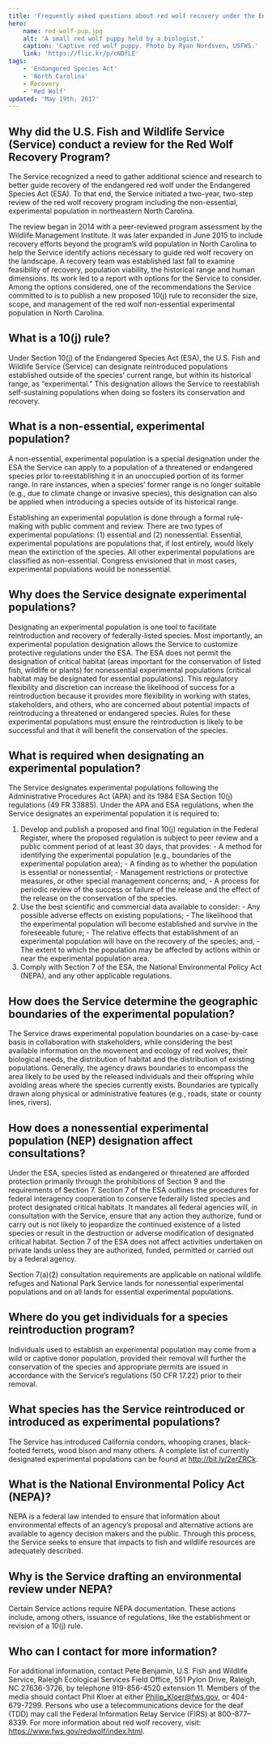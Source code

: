 ```yaml
---
title: 'Frequently asked questions about red wolf recovery under the Endangered Species Act May 2017'
hero:
    name: red-wolf-pup.jpg
    alt: 'A small red wolf puppy held by a biologist.'
    caption: 'Captive red wolf puppy. Photo by Ryan Nordsven, USFWS.'
    link: 'https://flic.kr/p/cNDfLE'
tags:
    - 'Endangered Species Act'
    - 'North Carolina'
    - Recovery
    - 'Red Wolf'
updated: 'May 19th, 2017'
---
```


## Why did the U.S. Fish and Wildlife Service (Service) conduct a review for the Red Wolf Recovery Program?

The Service recognized a need to gather additional science and research to better guide recovery of the endangered red wolf under the Endangered Species Act (ESA). To that end, the Service initiated a two-year, two-step review of the red wolf recovery program including the non-essential, experimental population in northeastern North Carolina. 

The review began in 2014 with a peer-reviewed program assessment by the Wildlife Management Institute. It was later expanded in June 2015 to include recovery efforts beyond the program’s wild population in North Carolina to help the Service identify actions necessary to guide red wolf recovery on the landscape. A recovery team was established last fall to examine feasibility of recovery, population viability, the historical range and human dimensions. Its work led to a report with options for the Service to consider. Among the options considered, one of the recommendations the Service committed to is to publish a new proposed 10(j) rule to reconsider the size, scope, and management of the red wolf non-essential experimental population in North Carolina.

## What is a 10(j) rule?

Under Section 10(j) of the Endangered Species Act (ESA), the U.S. Fish and Wildlife Service (Service) can designate reintroduced populations established outside of the species’ current range, but within its historical range, as “experimental.” This designation allows the Service to reestablish self-sustaining populations when doing so fosters its conservation and recovery.

## What is a non-essential, experimental population?

A non-essential, experimental population is a special designation under the ESA the Service can apply to a population of a threatened or endangered species prior to reestablishing it in an unoccupied portion of its former range. In rare instances, when a species’ former range is no longer suitable (e.g., due to climate change or invasive species), this designation can also be applied when introducing a species outside of its historical range.

Establishing an experimental population is done through a formal rule-making with public comment and review. There are two types of experimental populations: (1) essential and (2) nonessential. Essential, experimental populations are populations that, if lost entirely, would likely mean the extinction of the species. All other experimental populations are classified as non-essential. Congress envisioned that in most cases, experimental populations would be nonessential.

## Why does the Service designate experimental populations?

Designating an experimental population is one tool to facilitate reintroduction and recovery of federally-listed species. Most importantly, an experimental population designation allows the Service to customize protective regulations under the ESA. The ESA does not permit the designation of critical habitat (areas important for the conservation of listed fish, wildlife or plants) for nonessential experimental populations (critical habitat may be designated for essential populations). This regulatory flexibility and discretion can increase the likelihood of success for a reintroduction because it provides more flexibility in working with states, stakeholders, and others, who are concerned about potential impacts of reintroducing a threatened or endangered species. Rules for these experimental populations must ensure the reintroduction is likely to be successful and that it will benefit the conservation of the species.

## What is required when designating an experimental population?

The Service designates experimental populations following the Administrative Procedures Act (APA) and its 1984 ESA Section 10(j) regulations (49 FR 33885). Under the APA and ESA regulations, when the Service designates an experimental population it is required to:

  1) Develop and publish a proposed and final 10(j) regulation in the Federal Register, where the proposed regulation is subject to peer review and a public comment period of at least 30 days, that provides:
    - A method for identifying the experimental population (e.g., boundaries of the experimental population area);
    - A finding as to whether the population is essential or nonessential;
    - Management restrictions or protective measures, or other special management concerns; and,
    - A process for periodic review of the success or failure of the release and the effect of the release on the conservation of the species.
  2) Use the best scientific and commercial data available to consider:
    - Any possible adverse effects on existing populations; 
    - The likelihood that the experimental population will become established and survive in the foreseeable future;
    - The relative effects that establishment of an experimental population will have on the recovery of the species; and,
    - The extent to which the population may be affected by actions within or near the experimental population area.
  3) Comply with Section 7 of the ESA, the National Environmental Policy Act (NEPA), and any other applicable regulations.

## How does the Service determine the geographic boundaries of the experimental population?

The Service draws experimental population boundaries on a case-by-case basis in collaboration with stakeholders, while considering the best available information on the movement and ecology of red wolves, their biological needs, the distribution of habitat and the distribution of existing populations. Generally, the agency draws boundaries to encompass the area likely to be used by the released individuals and their offspring while avoiding areas where the species currently exists. Boundaries are typically drawn along physical or administrative features (e.g., roads, state or county lines, rivers).
 
## How does a nonessential experimental population (NEP) designation affect consultations?

Under the ESA, species listed as endangered or threatened are afforded protection primarily through the prohibitions of Section 9 and the requirements of Section 7. Section 7 of the ESA outlines the procedures for federal interagency cooperation to conserve federally listed species and protect designated critical habitats. It mandates all federal agencies will, in consultation with the Service, ensure that any action they authorize, fund or carry out is not likely to jeopardize the continued existence of a listed species or result in the destruction or adverse modification of designated critical habitat. Section 7 of the ESA does not affect activities undertaken on private lands unless they are authorized, funded, permitted or carried out by a federal agency.

Section 7(a)(2) consultation requirements are applicable on national wildlife refuges and National Park Service lands for nonessential experimental populations and on all lands for essential experimental populations.

## Where do you get individuals for a species reintroduction program?

Individuals used to establish an experimental population may come from a wild or captive donor population, provided their removal will further the conservation of the species and appropriate permits are issued in accordance with the Service’s regulations (50 CFR 17.22) prior to their removal.

## What species has the Service reintroduced or introduced as experimental populations?

The Service has introduced California condors, whooping cranes, black-footed ferrets, wood bison and many others. A complete list of currently designated experimental populations can be found at http://bit.ly/2erZRCk.

## What is the National Environmental Policy Act (NEPA)?

NEPA is a federal law intended to ensure that information about environmental effects of an agency’s proposal and alternative actions are available to agency decision makers and the public. Through this process, the Service seeks to ensure that impacts to fish and wildlife resources are adequately described.

## Why is the Service drafting an environmental review under NEPA?

Certain Service actions require NEPA documentation. These actions include, among others, issuance of regulations, like the establishment or revision of a 10(j) rule. 

## Who can I contact for more information?

For additional information, contact Pete Benjamin, U.S. Fish and Wildlife Service, Raleigh Ecological Services Field Office, 551 Pylon Drive, Raleigh, NC 27636-3726, by telephone 919-856-4520 extension 11. Members of the media should contact Phil Kloer at either Philip_Kloer@fws.gov, or 404-679-7299. Persons who use a telecommunications device for the deaf (TDD) may call the Federal Information Relay Service (FIRS) at 800–877–8339. For more information about red wolf recovery, visit: https://www.fws.gov/redwolf/index.html.
